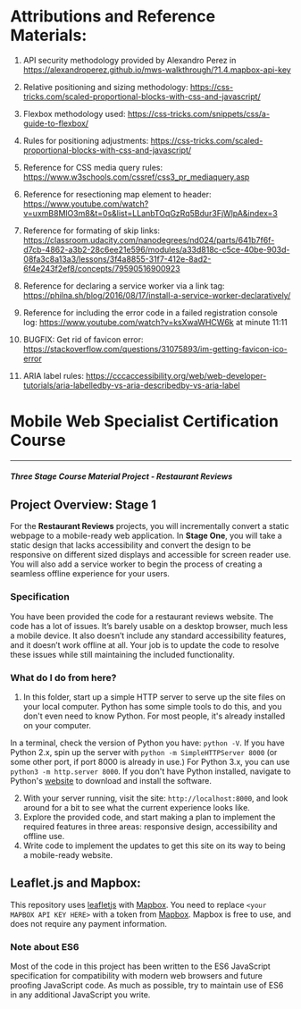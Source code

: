 # Attributions and Reference Materials:

1. API security methodology provided by Alexandro Perez in https://alexandroperez.github.io/mws-walkthrough/?1.4.mapbox-api-key

2. Relative positioning and sizing methodology: https://css-tricks.com/scaled-proportional-blocks-with-css-and-javascript/

3. Flexbox methodology used: https://css-tricks.com/snippets/css/a-guide-to-flexbox/

4. Rules for positioning adjustments: https://css-tricks.com/scaled-proportional-blocks-with-css-and-javascript/

5. Reference for CSS media query rules: https://www.w3schools.com/cssref/css3_pr_mediaquery.asp

6. Reference for resectioning map element to header: https://www.youtube.com/watch?v=uxmB8MlO3m8&t=0s&list=LLanbTOqGzRq5Bdur3FjWlpA&index=3

7. Reference for formating of skip links: https://classroom.udacity.com/nanodegrees/nd024/parts/641b7f6f-d7cb-4862-a3b2-28c6ee21e596/modules/a33d818c-c5ce-40be-903d-08fa3c8a13a3/lessons/3f4a8855-31f7-412e-8ad2-6f4e243f2ef8/concepts/79590516900923

8. Reference for declaring a service worker via a link tag: https://philna.sh/blog/2016/08/17/install-a-service-worker-declaratively/

9. Reference for including the error code in a failed registration console log: https://www.youtube.com/watch?v=ksXwaWHCW6k  at minute 11:11

10. BUGFIX: Get rid of favicon error: https://stackoverflow.com/questions/31075893/im-getting-favicon-ico-error

11. ARIA label rules: https://cccaccessibility.org/web/web-developer-tutorials/aria-labelledby-vs-aria-describedby-vs-aria-label


# Mobile Web Specialist Certification Course
---
#### _Three Stage Course Material Project - Restaurant Reviews_

## Project Overview: Stage 1

For the **Restaurant Reviews** projects, you will incrementally convert a static webpage to a mobile-ready web application. In **Stage One**, you will take a static design that lacks accessibility and convert the design to be responsive on different sized displays and accessible for screen reader use. You will also add a service worker to begin the process of creating a seamless offline experience for your users.

### Specification

You have been provided the code for a restaurant reviews website. The code has a lot of issues. It’s barely usable on a desktop browser, much less a mobile device. It also doesn’t include any standard accessibility features, and it doesn’t work offline at all. Your job is to update the code to resolve these issues while still maintaining the included functionality. 

### What do I do from here?

1. In this folder, start up a simple HTTP server to serve up the site files on your local computer. Python has some simple tools to do this, and you don't even need to know Python. For most people, it's already installed on your computer. 

In a terminal, check the version of Python you have: `python -V`. If you have Python 2.x, spin up the server with `python -m SimpleHTTPServer 8000` (or some other port, if port 8000 is already in use.) For Python 3.x, you can use `python3 -m http.server 8000`. If you don't have Python installed, navigate to Python's [website](https://www.python.org/) to download and install the software.

2. With your server running, visit the site: `http://localhost:8000`, and look around for a bit to see what the current experience looks like.
3. Explore the provided code, and start making a plan to implement the required features in three areas: responsive design, accessibility and offline use.
4. Write code to implement the updates to get this site on its way to being a mobile-ready website.

## Leaflet.js and Mapbox:

This repository uses [leafletjs](https://leafletjs.com/) with [Mapbox](https://www.mapbox.com/). You need to replace `<your MAPBOX API KEY HERE>` with a token from [Mapbox](https://www.mapbox.com/). Mapbox is free to use, and does not require any payment information. 

### Note about ES6

Most of the code in this project has been written to the ES6 JavaScript specification for compatibility with modern web browsers and future proofing JavaScript code. As much as possible, try to maintain use of ES6 in any additional JavaScript you write. 



